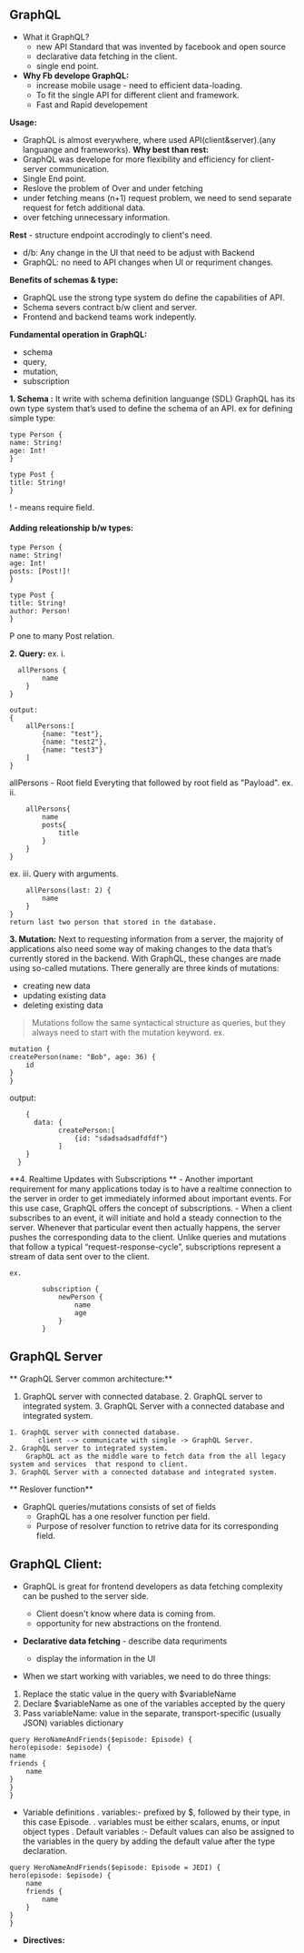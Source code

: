 ## GraphQL
- What it GraphQL?
   - new API Standard that was invented by facebook and open source
   - declarative data fetching in the client.
   - single end point.
- **Why Fb develope GraphQL:**
   - increase mobile usage - need to efficient data-loading.
   - To fit the single API for different client and framework.
   - Fast and Rapid developement

**Usage:**
- GraphQL is almost everywhere, where used API(client&server).(any languange and frameworks).
**Why best than rest:**
- GraphQL was develope for more flexibility and efficiency for client-server communication.
-  Single End point.
- Reslove the problem of Over and under fetching 
- under fetching means (n+1) request problem, we need to send separate request for fetch additional data.
- over fetching unnecessary information.

**Rest** - structure endpoint accrodingly to client's need.
- d/b:  Any change in the UI that need to be adjust with Backend
- GraphQL: no need to API changes when UI or requriment changes.

**Benefits of schemas & type:**
- GraphQL use the strong type system do define the capabilities of API.
- Schema severs contract b/w client and server.
- Frontend and backend teams work indepently.	 

**Fundamental operation in GraphQL:**
* schema
* query, 
* mutation,
* subscription

**1. Schema :** It write with schema definition languange (SDL)
	GraphQL has its own type system that’s used to define the schema of an API. 
ex for defining simple type:
```
type Person {  
name: String!
age: Int!					
}

type Post {
title: String!
}
```

! - means require field.

#### Adding releationship b/w types:
```
type Person {  
name: String!
age: Int!
posts: [Post!]! 
}

type Post {
title: String!
author: Person!
}
```

P one to many Post relation.

**2. Query:**
ex. i.                                
```   {
  allPersons {
		name
	}
}

output:
{
	allPersons:[
		{name: "test"},
		{name: "test2"},
		{name: "test3"}								
	]
}
``` 	

allPersons - Root field
Everyting that followed by root field as "Payload".
ex. ii.
```  {
	allPersons{
		name
		posts{
			title
		}
	}
}
``` 
ex.  iii. Query with arguments.
```   {
	allPersons(last: 2) {
		name
	}
}
return last two person that stored in the database.
```

**3. Mutation:**
Next to requesting information from a server, the majority of applications also need some way of making changes to the 
data that’s currently stored in the backend. 
With GraphQL, these changes are made using so-called mutations. 
There generally are three kinds of mutations:
- creating new data
- updating existing data
- deleting existing data

> Mutations follow the same syntactical structure as queries, but they always need to start with the mutation keyword.
ex.

```
mutation {
createPerson(name: "Bob", age: 36) {
	id
}
}
```
output:
```
	{
	  data: {
			createPerson:[
				{id: "sdadsadsadfdfdf"}									
			]
    }
  }
```
**4. Realtime Updates with Subscriptions **
	- Another important requirement for many applications today is to have a realtime connection to the server in order to get immediately 
	informed about important events. 
	For this use case, GraphQL offers the concept of subscriptions.
	- When a client subscribes to an event, it will initiate and hold 
	a steady connection to the server. Whenever that particular event 
	then actually happens, the server pushes the corresponding data to the client. 
	Unlike queries and mutations that follow a typical “request-response-cycle”, 
	subscriptions represent a stream of data sent over to the client.
	
	ex.
```
		subscription {
			newPerson {
				name
				age
			}
		}
```
## GraphQL Server 
 ** GraphQL Server common architecture:**
  1. GraphQL server with connected database.
	2. GraphQL server to integrated system.
	3. GraphQL Server with a connected database and integrated system.
	
	1. GraphQL server with connected database.
		   client --> communicate with single -> GraphQL Server. 
	2. GraphQL server to integrated system.
	    GraphQL act as the middle ware to fetch data from the all legacy system and services  that respond to client.
	3. GraphQL Server with a connected database and integrated system.
	 
** Reslover function**
  - GraphQL queries/mutations consists of set of fields
	- GraphQL has a one resolver function per field.
	- Purpose of resolver function to retrive data for its corresponding field.
## GraphQL Client:
  - GraphQL is great for frontend developers as data fetching complexity can be pushed to the server side.
	- Client doesn't know where data is coming from.
	- opportunity for new abstractions on the frontend.
  - **Declarative data fetching**
	    - describe data requriments
      - display the information in the UI			



- When we start working with variables, we need to do three things:
1. Replace the static value in the query with $variableName
2. Declare $variableName as one of the variables accepted by the query
3. Pass variableName: value in the separate, transport-specific (usually JSON) variables dictionary

```
query HeroNameAndFriends($episode: Episode) {
hero(episode: $episode) {
name
friends {
	name
}
}
}
```

- Variable definitions
  . variables:- prefixed by $, followed by their type, in this case Episode.
  . variables must be either scalars, enums, or input object types
  . Default variables :- Default values can also be assigned to the variables in the query by adding the default value after the type declaration.

```
query HeroNameAndFriends($episode: Episode = JEDI) {
hero(episode: $episode) {
	name
	friends {
		name
	}
}
}				
```
- **Directives:**
   
	 

		
